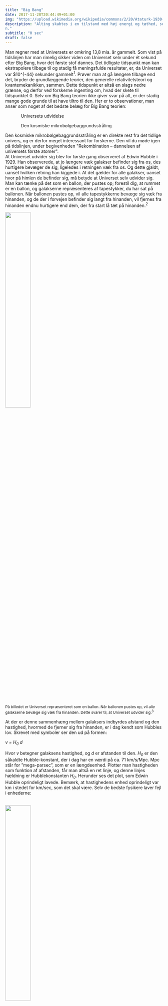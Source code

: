 ```yaml
---
title: "Big Bang"
date: 2017-11-28T20:44:49+01:00
img: "https://upload.wikimedia.org/wikipedia/commons/2/20/Ataturk-1930-amongpublic.jpg"
description: "Alting skabtes i en tilstand med høj energi og tæthed, som man kalder Big Bang. Selve tiden startede også her, og spørgsmålet ”hvad skete der før Big Bang?” giver derfor ikke umiddelbart nogen mening. Man ved i dag ikke meget om hvad der foregik til tiden 0, samt hvorfor det startede.
n."
subtitle: "0 sec"
draft: false
---
```

<p>
    Man regner med at Universets er omkring 13,8 mia. år gammelt. Som vist på tidslinjen har man rimelig sikker viden om Universet selv under ét sekund efter Big Bang, hvor det første stof dannes. Det tidligste tidspunkt man kan ekstrapolere tilbage til og stadig få meningsfulde resultater, er, da Universet var $10^{-44} sekunder gammelt<sup>1</sup>. Prøver man at gå længere tilbage end det, bryder de grundlæggende teorier, den generelle relativitetsteori og kvantemekanikken, sammen. Dette tidspunkt er altså en slags nedre grænse, og derfor ved forskerne ingenting om, hvad der skete til tidspunktet 0. Selv om Big Bang teorien ikke giver svar på alt, er der stadig mange gode grunde til at have tiltro til den. Her er to observationer, man anser som noget af det bedste belæg for Big Bang teorien:
</p>
<p style="text-indent: 50px">
    Universets udvidelse
</p>    
<p style="text-indent: 50px">
    Den kosmiske mikrobølgebaggrundsstråling
</p>
<p>
    Den kosmiske mikrobølgebaggrundsstråling er en direkte rest fra det tidlige univers, og er derfor meget interessant for forskerne. Den vil du møde igen på tidslinjen, under begivenheden "Rekombination – dannelsen af universets første atomer".
    <br>
    At Universet udvider sig blev for første gang observeret af Edwin Hubble i 1929. Han observerede, at jo længere væk galakser befinder sig fra os, des hurtigere bevæger de sig, ligeledes i retningen væk fra os. Og dette gjaldt, uanset hvilken retning han kiggede i. At det gælder for alle galakser, uanset hvor på himlen de befinder sig, må betyde at Universet selv udvider sig. Man kan tænke på det som en ballon, der pustes op; forestil dig, at rummet er en ballon, og galakserne repræsenteres af tapestykker, du har sat på ballonen. Når ballonen pustes op, vil alle tapestykkerne bevæge sig væk fra hinanden, og de der i forvejen befinder sig langt fra hinanden, vil fjernes fra hinanden endnu hurtigere end dem, der fra start lå tæt på hinanden.<sup>2</sup>
</p>
<div>
    <img src="https://i.imgur.com/dg5Bfuy.png" style="width: 40%"></img>
    <p style="font-size: 12px">
        På billedet er Universet repræsenteret som en ballon. Når ballonen pustes op, vil alle galakserne bevæge sig væk fra hinanden. Dette svarer til, at Universet udvider sig.<sup>3</sup>
    </p>
</div>
<p>
    At der er denne sammenhæng mellem galaksers indbyrdes afstand og den hastighed, hvormed de fjerner sig fra hinanden, er i dag kendt som Hubbles lov. Skrevet med symboler ser den ud på formen:
</p>
<p>
    <i>
        v = H<sub>0</sub> d
    </i>
</p>
<p>
    Hvor <i>v</i> betegner galaksens hastighed, og <i>d</i> er afstanden til den. <i>H<sub>0</sub></i> er den såkaldte Hubble-konstant, der i dag har en værdi på ca. 71 km/s/Mpc. Mpc står for ”mega-parsec”, som er en længdeenhed. Plotter man hastigheden som funktion af afstanden, får man altså en ret linje, og denne linjes hældning er Hubblekonstanten <i>H<sub>0</sub></i>. Herunder ses det plot, som Edwin Hubble oprindeligt lavede. Bemærk, at hastighedens enhed oprindeligt var km i stedet for km/sec, som det skal være. Selv de bedste fysikere laver fejl i enhederne:
</p>
<br>
<div>
    <img src="https://i.imgur.com/36Fnt5l.png" style="width: 40%"></img>
    <p style="font-size: 12px">
        Hubbles oprindelige data.<sup>4</sup>
    </p>
</div>
<br>
<p>
    Hubble bestemte galaksernes hastighed ud fra det lys de udsendte, som undergår en såkaldt rødforskydning. Princippet i det kan du læse mere om her: <a href="https://html.house/4sb5korc.html">Rødforskydning af lys</a>. Vha. Hubbles lov kan man estimere hvor gammelt universet er. Se hvordan i videoen "Universets alder" nederst på siden.
    <br>
    I dag ved man, at Universet udvider sig hurtigere og hurtigere, hvilket ikke fremgår af Hubbles lov. Kilden til denne accelererende udvidelse kaldes mørk energi. Man ved ganske enkelt ikke hvad det er, og kan kun indirekte detektere det netop igennem Universets udvidelse. Mørk energi vil du møde flere gange ned ad tidslinjen.
</p>
<br>
<p>
    En tredje indikation på et Big Bang, som vi alle kender til, er det faktum at nattehimlen er mørk. Hvorfor det ikke altid har været åbenlyst, kan du læse mere om her: <a href="https://html.house/vs3uyeyy.html">Olbers paradoks</a>.
</p>
<br><br>
<iframe width="560" height="315" src="https://www.youtube.com/embed/3Zm7_FX1Lhc" frameborder="0" gesture="media" allow="encrypted-media" allowfullscreen></iframe>
<br><br>
<p style="font-size: 12px">
    [1] Uge 10 aktivitet 3 (BlackBoard), Steen Hannestad <br>
    [2] Foundations of Astronomy, Michael A. Seeds og Dana E. Backman, s. 393-395 <br>
    [3] http://www.sciencephoto.com/media/334264/view <br>
    [4] Powerpoint 16 (BlackBoard), Ole Bjælde <br>
</p>